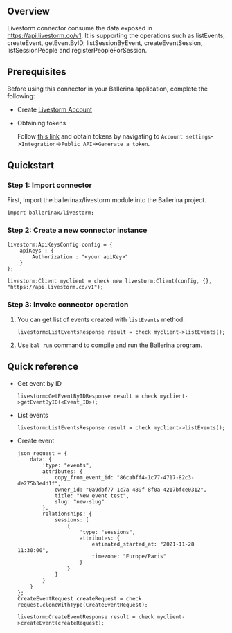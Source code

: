 ## Overview

Livestorm connector consume the data exposed in https://api.livestorm.co/v1. It is supporting the operations such as listEvents, createEvent, getEventByID, listSessionByEvent, createEventSession, listSessionPeople and registerPeopleForSession.

## Prerequisites
Before using this connector in your Ballerina application, complete the following:
* Create [Livestorm Account](https://app.livestorm.co/#/signup)
* Obtaining tokens
        
    Follow [this link](https://app.livestorm.co/#/login) and obtain tokens by navigating to `Account settings`->`Integration`->`Public API`->`Generate a token`.

## Quickstart

### Step 1: Import connector
First, import the ballerinax/livestorm module into the Ballerina project.

```ballerina
import ballerinax/livestorm;
```
### Step 2: Create a new connector instance
```ballerina
livestorm:ApiKeysConfig config = {
    apiKeys : {
        Authorization : "<your apiKey>"
    }
};

livestorm:Client myclient = check new livestorm:Client(config, {}, "https://api.livestorm.co/v1");
```
### Step 3: Invoke connector operation
1. You can get list of events created with `listEvents` method.
    ```ballerina
    livestorm:ListEventsResponse result = check myclient->listEvents();
    ```
2. Use `bal run` command to compile and run the Ballerina program. 

## Quick reference

* Get event by ID
    ```ballerina
    livestorm:GetEventByIDResponse result = check myclient->getEventByID(<Event_ID>);
    ```
* List events
    ```ballerina
    livestorm:ListEventsResponse result = check myclient->listEvents();
    ```
* Create event
    ```ballerina
    json request = {
        data: {
            'type: "events",
            attributes: {
                copy_from_event_id: "86cabff4-1c77-4717-82c3-de275b3edd1f",
                owner_id: "0a9dbf77-1c7a-489f-8f0a-4217bfce0312",
                title: "New event test",
                slug: "new-slug"
            },
            relationships: {
                sessions: [
                    {
                        'type: "sessions",
                        attributes: {
                            estimated_started_at: "2021-11-28 11:30:00",
                            timezone: "Europe/Paris"
                        }
                    }
                ]
            }
        }
    };
    CreateEventRequest createRequest = check request.cloneWithType(CreateEventRequest);

    livestorm:CreateEventResponse result = check myclient->createEvent(createRequest);
    ```
